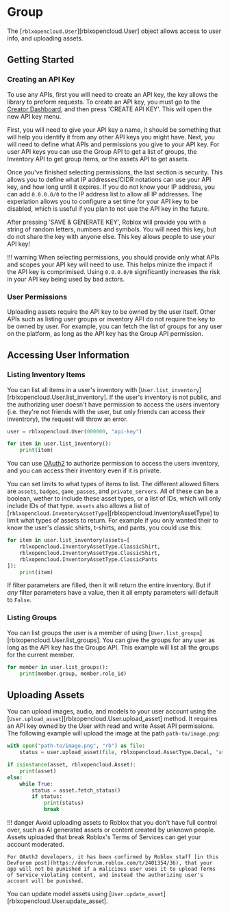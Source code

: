 # Group

The [`rblxopencloud.User`][rblxopencloud.User] object allows access to user info, and uploading assets.

## Getting Started

### Creating an API Key

To use any APIs, first you will need to create an API key, the key allows the library to preform requests. To create an API key, you must go to the [Creator Dashboard](https://create.roblox.com/dashboard/credentials), and then press 'CREATE API KEY'. This will open the new API key menu.

First, you will need to give your API key a name, it should be something that will help you identify it from any other API keys you might have. Next, you will need to define what APIs and permissions you give to your API key. For user API keys you can use the Group API to get a list of groups, the Inventory API to get group items, or the assets API to get assets.

Once you've finished selecting permissions, the last section is security. This allows you to define what IP addresses/CIDR notations can use your API key, and how long until it expires. If you do not know your IP address, you can add `0.0.0.0/0` to the IP address list to allow all IP addresses. The experiation allows you to configure a set time for your API key to be disabled, which is useful if you plan to not use the API key in the future.

After pressing 'SAVE & GENERATE KEY', Roblox will provide you with a string of random letters, numbers and symbols. You will need this key, but do not share the key with anyone else. This key allows people to use your API key!

!!! warning
    When selecting permissions, you should provide only what APIs and scopes your API key will need to use. This helps minize the impact if the API key is comprimised. Using `0.0.0.0/0` significantly increases the risk in your API key being used by bad actors.

### User Permissions

Uploading assets require the API key to be owned by the user itself. Other APIs such as listing user groups or inventory API do not require the key to be owned by user. For example, you can fetch the list of groups for any user on the platform, as long as the API key has the Group API permission.

## Accessing User Information

### Listing Inventory Items

You can list all items in a user's inventory with [`User.list_inventory`][rblxopencloud.User.list_inventory]. If the user's inventory is not public, and the authorizing user doesn't have permission to access the users inventory (i.e. they're not friends with the user, but only friends can access their inventrory), the request will throw an error.

```py
user = rblxopencloud.User(000000, "api-key")

for item in user.list_inventory():
    print(item)
```

You can use [OAuth2](oauth2.md) to authorize permission to access the users inventory, and you can access their inventory even if it is private.

You can set limits to what types of items to list. The different allowed filters are `assets`, `badges`, `game_passes`, and `private_servers`. All of these can be a boolean, wether to include these asset types, or a list of IDs, which will only include IDs of that type. `assets` also allows a list of [`rblxopencloud.InventoryAssetType`][rblxopencloud.InventoryAssetType] to limit what types of assets to return. For example if you only wanted their to know the user's classic shirts, t-shirts, and pants, you could use this:

```py
for item in user.list_inventory(assets=[
    rblxopencloud.InventoryAssetType.ClassicShirt,
    rblxopencloud.InventoryAssetType.ClassicShirt,
    rblxopencloud.InventoryAssetType.ClassicPants
]):
    print(item)
```

If filter parameters are filled, then it will return the entire inventory. But if *any* filter parameters have a value, then it all empty parameters will default to `False`.

### Listing Groups

You can list groups the user is a member of using [`User.list_groups`][rblxopencloud.User.list_groups]. You can give the groups for any user as long as the API key has the Groups API. This example will list all the groups for the current member.

```py
for member in user.list_groups():
    print(member.group, member.role_id)
```

## Uploading Assets

You can upload images, audio, and models to your user account using the [`User.upload_asset`][rblxopencloud.User.upload_asset] method. It requires an API key owned by the User with read and write Asset API permissions. The following example will upload the image at the path `path-to/image.png`:

```py
with open("path-to/image.png", "rb") as file:
    status = user.upload_asset(file, rblxopencloud.AssetType.Decal, "asset name", "asset description")

if isinstance(asset, rblxopencloud.Asset):
    print(asset)
else:
    while True:
        status = asset.fetch_status()
        if status:
            print(status)
            break
```

!!! danger
    Avoid uploading assets to Roblox that you don't have full control over, such as AI generated assets or content created by unknown people. Assets uploaded that break Roblox's Terms of Services can get your account moderated.

    For OAuth2 developers, it has been confirmed by Roblox staff [in this DevForum post](https://devforum.roblox.com/t/2401354/36), that your app will not be punished if a malicious user uses it to upload Terms of Service violating content, and instead the authorizing user's account will be punished.

You can update model assets using [`User.update_asset`][rblxopencloud.User.update_asset].